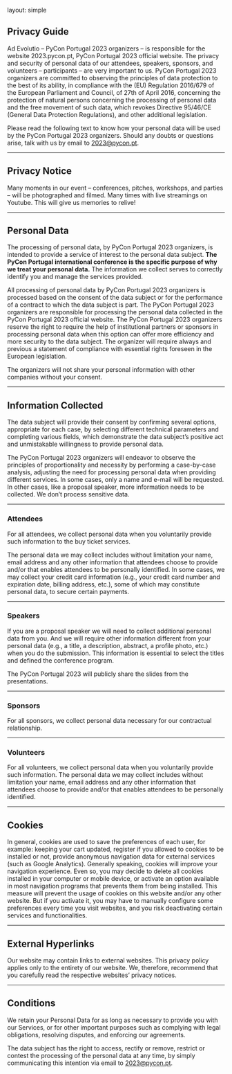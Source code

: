 layout: simple 

## Privacy Guide

Ad Evolutio – PyCon Portugal 2023 organizers – is responsible for the website 2023.pycon.pt, PyCon Portugal 2023 official website. The privacy and security of personal data of our attendees, speakers, sponsors, and volunteers – participants – are very important to us. PyCon Portugal 2023 organizers are committed to observing the principles of data protection to the best of its ability, in compliance with the (EU) Regulation 2016/679 of the European Parliament and Council, of 27th of April 2016, concerning the protection of natural persons concerning the processing of personal data and the free movement of such data, which revokes Directive 95/46/CE (General Data Protection Regulations), and other additional legislation.

Please read the following text to know how your personal data will be used by the PyCon Portugal 2023 organizers. Should any doubts or questions arise, talk with us by email to 2023@pycon.pt.

<hr class="pink-line">

## Privacy Notice

Many moments in our event – conferences, pitches, workshops, and parties – will be photographed and filmed. Many times with live streamings on Youtube. This will give us memories to relive!

<hr class="purple-line">

## Personal Data

The processing of personal data, by PyCon Portugal 2023 organizers, is intended to provide a service of interest to the personal data subject. **The PyCon Portugal international conference is the specific purpose of why we treat your personal data.** The information we collect serves to correctly identify you and manage the services provided.

All processing of personal data by PyCon Portugal 2023 organizers is processed based on the consent of the data subject or for the performance of a contract to which the data subject is part. The PyCon Portugal 2023 organizers are responsible for processing the personal data collected in the PyCon Portugal 2023 official website. The PyCon Portugal 2023 organizers reserve the right to require the help of institutional partners or sponsors in processing personal data when this option can offer more efficiency and more security to the data subject. The organizer will require always and previous a statement of compliance with essential rights foreseen in the European legislation.

The organizers will not share your personal information with other companies without your consent.

<hr class="pink-line">

## Information Collected

The data subject will provide their consent by confirming several options, appropriate for each case, by selecting different technical parameters and completing various fields, which demonstrate the data subject’s positive act and unmistakable willingness to provide personal data.

The PyCon Portugal 2023 organizers will endeavor to observe the principles of proportionality and necessity by performing a case-by-case analysis, adjusting the need for processing personal data when providing different services. In some cases, only a name and e-mail will be requested. In other cases, like a proposal speaker, more information needs to be collected. We don’t process sensitive data.

<hr class="purple-line">

### Attendees

For all attendees, we collect personal data when you voluntarily provide such information to the buy ticket services.

The personal data we may collect includes without limitation your name, email address and any other information that attendees choose to provide and/or that enables attendees to be personally identified. In some cases, we may collect your credit card information (e.g., your credit card number and expiration date, billing address, etc.), some of which may constitute personal data, to secure certain payments.

<hr class="pink-line">

### Speakers

If you are a proposal speaker we will need to collect additional personal data from you. And we will require other information different from your personal data (e.g., a title, a description, abstract, a profile photo, etc.) when you do the submission. This information is essential to select the titles and defined the conference program.

The PyCon Portugal 2023 will publicly share the slides from the presentations.

<hr class="purple-line">

<h3> Sponsors </h3>

For all sponsors, we collect personal data necessary for our contractual relationship.

<hr class="pink-line">

### Volunteers

For all volunteers, we collect personal data when you voluntarily provide such information. The personal data we may collect includes without limitation your name, email address and any other information that attendees choose to provide and/or that enables attendees to be personally identified.

<hr class="purple-line">

## Cookies

In general, cookies are used to save the preferences of each user, for example: keeping your cart updated, register if you allowed to cookies to be installed or not, provide anonymous navigation data for external services (such as Google Analytics). Generally speaking, cookies will improve your navigation experience. Even so, you may decide to delete all cookies installed in your computer or mobile device, or activate an option available in most navigation programs that prevents them from being installed. This measure will prevent the usage of cookies on this website and/or any other website. But if you activate it, you may have to manually configure some preferences every time you visit websites, and you risk deactivating certain services and functionalities.

<hr class="pink-line">

## External Hyperlinks

Our website may contain links to external websites. This privacy policy applies only to the entirety of our website. We, therefore, recommend that you carefully read the respective websites’ privacy notices.

<hr class="purple-line">

## Conditions

We retain your Personal Data for as long as necessary to provide you with our Services, or for other important purposes such as complying with legal obligations, resolving disputes, and enforcing our agreements.

The data subject has the right to access, rectify or remove, restrict or contest the processing of the personal data at any time, by simply communicating this intention via email to 2023@pycon.pt.
